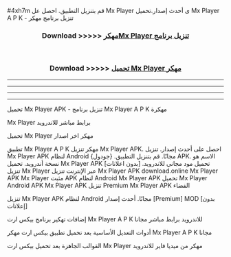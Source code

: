 #4xh7m قم بتنزيل التطبيق. احصل عل Mx Player  ى أحدث إصدار.تحميل Mx Player  A P K - تنزيل برنامج مهكر



<div align="center">
<h3>Download >>>>> <a href="https://ar-sites.web.app/?ar= Mx Player ">مهكرMx Player  تنزيل برنامج</a></h3><br>

<h3>Download >>>>> <a href="https://ar-sites.web.app/?ar= Mx Player ">تحميل Mx Player  مهكر</a></h3>
</div>


----------------------------------------------------------

----------------------------------------------------------

----------------------------------------------------------

----------------------------------------------------------


تحميل Mx Player  APK - تنزيل برنامج Mx Player  A P K مهكرة

Mx Player  برابط مباشر للاندرويد

تحميل Mx Player  مهكر اخر اصدار

تطبيق Mx Player  A P K مهكر
تنزيل Mx Player  APK. احصل على أحدث إصدار.
تنزيل Mx Player  APK لنظام Android مجانًا.
قم بتنزيل التطبيق. {جودول} APK. الاسم هو نسخة أندرويد.
تحميل Mx Player  APK [بدون اعلانات]
تحميل مود مجاني للاندرويد.
تنزيل Mx Player  عبر الإنترنت
تنزيل Mx Player  APK
download.online Mx Player  APK
Mx Player  مثبت APK لنظام Android
Mx Player  APK
تحميل Mx Player  Android APK
Mx Player  APK تنزيل Premium
Mx Player  APK الفضاء

تنزيل Mx Player  APK لنظام Android مجانًا. أحدث إصدار [Premium] MOD [بدون إعلانات]

إضافات تهكير برنامج بيكس ارت Mx Player  A P K للاندرويد برابط مباشر مجانا

أدوات التعديل الأساسية بعد تحميل تطبيق بيكس ارت مهكر Mx Player  A P K مجانا

القوالب الجاهزة بعد تحميل بيكس ارت Mx Player  مهكر من ميديا فاير للاندرويد



